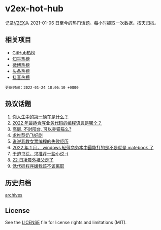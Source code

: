 # v2ex-hot-hub

 记录[V2EX](https://www.v2ex.com/)从 2021-01-06 日至今的热门话题。每小时抓取一次数据，按天[归档](archives)。
 
 ## 相关项目

- [GitHub热榜](https://github.com/snaildev/github-hot-hub)
- [知乎热榜](https://github.com/snaildev/zhihu-hot-hub)
- [微博热榜](https://github.com/snaildev/weibo-hot-hub)
- [头条热榜](https://github.com/snaildev/toutiao-hot-hub)
- [抖音热榜](https://github.com/snaildev/douyin-hot-hub)


 `更新时间：2022-01-24 18:06:10 +0800`

## 热议话题

1. [你人生中的第一辆车是什么？](https://www.v2ex.com/t/830133)
1. [2022 年最适合写业务代码的编程语言是哪个？](https://www.v2ex.com/t/830159)
1. [高层, 不封阳台, 可以养猫猫么?](https://www.v2ex.com/t/830181)
1. [求推荐奶飞好剧](https://www.v2ex.com/t/830193)
1. [说说我教女票编程的失败经历](https://www.v2ex.com/t/830163)
1. [2022 年 1 月， windows 轻薄商务本中最能打的是不是就是 matebook 了](https://www.v2ex.com/t/830186)
1. [于迫书荒，求推荐一些小说 :)](https://www.v2ex.com/t/830135)
1. [22 日凌晨外祖父走了](https://www.v2ex.com/t/830139)
1. [低代码程序媛我该不该离职](https://www.v2ex.com/t/830271)

## 历史归档

[archives](archives)

## License

See the [LICENSE](LICENSE) file for license rights and limitations (MIT).
